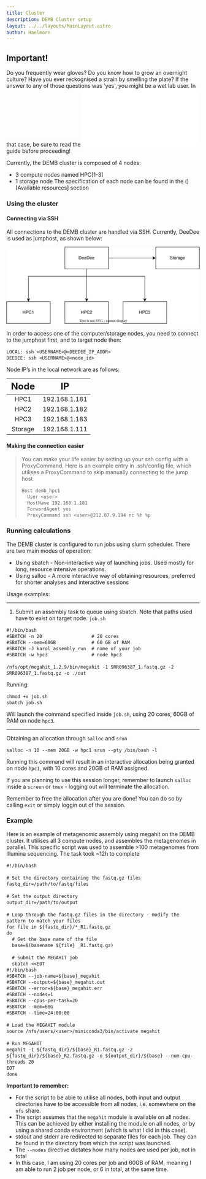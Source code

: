 ```yaml
---
title: Cluster
description: DEMB Cluster setup
layout: ../../layouts/MainLayout.astro
author: Haelmorn
---
```

<style type="text/css" rel="stylesheet">
th { font-size: 1.5rem }
td { font-size: 1rem }
</style>

## Important!

Do you frequently wear gloves? Do you know how to grow an overnight culture? Have you ever reckognised a strain by smelling the plate? If the answer to any of those questions was 'yes', you might be a wet lab user. In that case, be sure to read the ![ELI5](./wet_lab_intro.md) guide before proceeding!


Currently, the DEMB cluster is composed of 4 nodes:

* 3 compute nodes named HPC[1-3]
* 1 storage node
The specification of each node can be found in the ()[Available resources] section

### Using the cluster
#### Connecting via SSH
All connections to the DEMB cluster are handled via SSH. Currently, DeeDee is used as jumphost, as shown below:

![Network graph](../../../public/assets/network_graph.drawio.svg)

In order to access one of the computer/storage nodes, you need to connect to the jumphost first, and to target node then:

```
LOCAL: ssh <USERNAME>@<DEEDEE_IP_ADDR>
DEEDEE: ssh <USERNAME>@<node_id>
```

Node IP’s in the local network are as follows:


| **Node** | **IP** |
|:--------:|:-----------:|
| HPC1 |	192.168.1.181 |
| HPC2 |	192.168.1.182 |
| HPC3 |	192.168.1.183 |
|Storage |	192.168.1.111 |

#### Making the connection easier

> You can make your life easier by setting up your ssh config with a ProxyCommand.
Here is an example entry in .ssh/config file, which utilises a ProxyCommand to skip manually connecting to the jump host
> ```
> Host demb_hpc1
>   User <user>
>   HostName 192.168.1.181
>   ForwardAgent yes
>   ProxyCommand ssh <user>@212.87.9.194 nc %h %p
> ```

### Running calculations

The DEMB cluster is configured to run jobs using slurm scheduler. There are two main modes of operation:

* Using sbatch - Non-interactive way of launching jobs. Used mostly for long, resource intensive operations.
* Using salloc - A more interactive way of obtaining resources, preferred for shorter analyses and interactive sessions

Usage examples:

---

1. Submit an assembly task to queue using sbatch. Note that paths used have to exist on target node.
`job.sh`

```
#!/bin/bash
#SBATCH -n 20                  # 20 cores
#SBATCH --mem=60GB             # 60 GB of RAM
#SBATCH -J karol_assembly_run  # name of your job
#SBATCH -w hpc3                # node hpc3

/nfs/opt/megahit_1.2.9/bin/megahit -1 SRR096387_1.fastq.gz -2 SRR096387_1.fastq.gz -o ./out
```

Running:
```
chmod +x job.sh
sbatch job.sh

```
Will launch the command specified inside `job.sh`, using 20 cores, 60GB of RAM on node `hpc3`.

---

Obtaining an allocation through `salloc` and `srun`

```shell
salloc -n 10 --mem 20GB -w hpc1 srun --pty /bin/bash -l
```

Running this command will result in an interactive allocation being granted on node `hpc1`, with 10 cores and 20GB of RAM assigned.

If you are planning to use this session longer, remember to launch `salloc` inside a `screen` or `tmux` - logging out will terminate the allocation.

Remember to free the allocation after you are done! You can do so by calling `exit` or simply loggin out of the session.

### Example

Here is an example of metagenomic assembly using megahit on the DEMB cluster. It utilises all 3 compute nodes, and assembles the metagenomes in parallel.
This specific script was used to assemble >100 metagenomes from Illumina sequencing. The task took ~12h to complete

```shell
#!/bin/bash

# Set the directory containing the fastq.gz files
fastq_dir=/path/to/fastq/files

# Set the output directory
output_dir=/path/to/output

# Loop through the fastq.gz files in the directory - modify the pattern to match your files
for file in ${fastq_dir}/*_R1.fastq.gz
do
  # Get the base name of the file
  base=$(basename ${file} _R1.fastq.gz)

  # Submit the MEGAHIT job
  sbatch <<EOT
#!/bin/bash
#SBATCH --job-name=${base}_megahit
#SBATCH --output=${base}_megahit.out
#SBATCH --error=${base}_megahit.err
#SBATCH --nodes=1
#SBATCH --cpus-per-task=20
#SBATCH --mem=60G
#SBATCH --time=24:00:00

# Load the MEGAHIT module
source /nfs/users/<user>/miniconda3/bin/activate megahit

# Run MEGAHIT
megahit -1 ${fastq_dir}/${base}_R1.fastq.gz -2 ${fastq_dir}/${base}_R2.fastq.gz -o ${output_dir}/${base} --num-cpu-threads 20
EOT
done
```

**Important to remember:**
* For the script to be able to utilise all nodes, both input and output directories have to be accessible from all nodes, i.e. somewhere on the `nfs` share.
* The script assumes that the `megahit` module is available on all nodes. This can be achieved by either installing the module on all nodes, or by using a shared conda environment (which is what I did in this case).
* stdout and stderr are redirected to separate files for each job. They can be found in the directory from which the script was launched.
* The `--nodes` directive dictates how many nodes are used per job, not in total
* In this case, I am using 20 cores per job and 60GB of RAM, meaning I am able to run 2 job per node, or 6 in total, at the same time.
